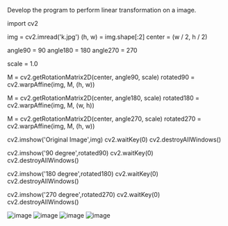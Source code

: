 Develop the program to perform linear transformation on a image.


import cv2
 
img = cv2.imread('k.jpg')
(h, w) = img.shape[:2]
center = (w / 2, h / 2)

 
angle90 = 90
angle180 = 180
angle270 = 270
 
scale = 1.0
 
M = cv2.getRotationMatrix2D(center, angle90, scale)
rotated90 = cv2.warpAffine(img, M, (h, w))

M = cv2.getRotationMatrix2D(center, angle180, scale)
rotated180 = cv2.warpAffine(img, M, (w, h))
 
M = cv2.getRotationMatrix2D(center, angle270, scale)
rotated270 = cv2.warpAffine(img, M, (h, w))
 
 
cv2.imshow('Original Image',img)
cv2.waitKey(0) 
cv2.destroyAllWindows()
 
cv2.imshow('90 degree',rotated90)
cv2.waitKey(0) 
cv2.destroyAllWindows() 
 
cv2.imshow('180 degree',rotated180)
cv2.waitKey(0) 
cv2.destroyAllWindows() 
 
cv2.imshow('270 degree',rotated270)
cv2.waitKey(0)
cv2.destroyAllWindows()



![image](https://user-images.githubusercontent.com/96233848/148202384-ae507926-fe80-4ba5-ba5e-c005af2ba8ed.png)
![image](https://user-images.githubusercontent.com/96233848/148202509-6bd3c009-ed3a-49bd-bec3-df4726618c5d.png)
![image](https://user-images.githubusercontent.com/96233848/148202603-297da684-e76d-44ac-897b-72410e72e8c9.png)
![image](https://user-images.githubusercontent.com/96233848/148202671-ed3ca232-7a15-4cef-9cda-1565a5a12dad.png)














